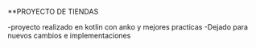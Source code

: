 **PROYECTO DE TIENDAS

-proyecto realizado en kotlin con anko y mejores practicas
-Dejado para nuevos cambios e implementaciones
